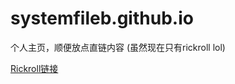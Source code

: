 # systemfileb.github.io
个人主页，顺便放点直链内容 (虽然现在只有rickroll lol)

[Rickroll链接](https://systemfileb.github.io/home)